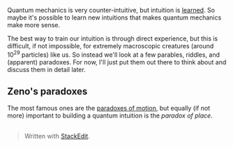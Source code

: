 Quantum mechanics is very counter-intuitive, but intuition is [learned](https://www.psychologytoday.com/us/basics/intuition). So maybe it's possible to learn new intuitions that makes quantum mechanics make more sense. 

The best way to train our intuition is through direct experience, but this is difficult, if not impossible, for extremely macroscopic creatures (around 10<sup>29</sup> particles) like us. So instead we'll look at a few parables, riddles, and (apparent) paradoxes. For now, I'll just put them out there to think about and discuss them in detail later.

## Zeno's paradoxes
The most famous ones are the [paradoxes of motion](https://en.wikipedia.org/wiki/Zeno%27s_paradoxes#Paradoxes_of_motion), but equally (if not more) important to building a quantum intuition is the *paradox of place*.

## 

> Written with [StackEdit](https://stackedit.io/).
<!--stackedit_data:
eyJoaXN0b3J5IjpbLTIwNzcwMjk4MiwxNDU2MDk4NDg4LC05MD
AyNTM1OTIsLTIxMzU4MzA5ODIsMTU1NDA2Mzg3Nyw3MzA5OTgx
MTZdfQ==
-->
